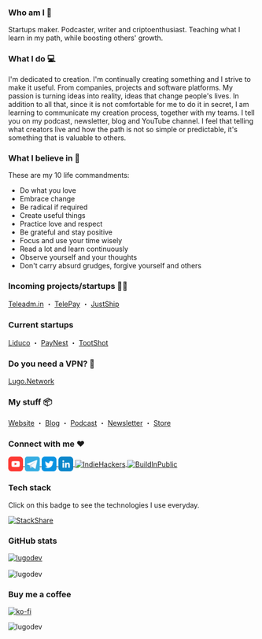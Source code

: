 <!-- img src="https://github.com/lugodev/lugodev/raw/master/assets/cover.jpg" alt="Telegram" width="100%" /-->

### Who am I 🙌
Startups maker. Podcaster, writer and criptoenthusiast. Teaching what I learn in my path, while boosting others' growth.

### What I do 💻
I'm dedicated to creation. I'm continually creating something and I strive to make it useful. From companies, projects and software platforms. My passion is turning ideas into reality, ideas that change people's lives. In addition to all that, since it is not comfortable for me to do it in secret, I am learning to communicate my creation process, together with my teams. I tell you on my podcast, newsletter, blog and YouTube channel. I feel that telling what creators live and how the path is not so simple or predictable, it's something that is valuable to others.

### What I believe in 🧘
These are my 10 life commandments:
- Do what you love
- Embrace change
- Be radical if required
- Create useful things
- Practice love and respect
- Be grateful and stay positive
- Focus and use your time wisely
- Read a lot and learn continuously
- Observe yourself and your thoughts
- Don't carry absurd grudges, forgive yourself and others

### Incoming projects/startups 👷‍♂️

[Teleadm.in](https://teleadm.in/) ・ [TelePay](https://telepay.cash/) ・ [JustShip](https://justship.to/)

### Current startups

[Liduco](https://liduco.com) ・ [PayNest](https://paynest.app/) ・ [TootShot](https://tootshot.xyz/)

### Do you need a VPN? 🔐

[Lugo.Network](https://lugo.network)

### My stuff 📦

[Website](https://lugodev.com) ・ [Blog](https://blog.lugodev.com) ・ [Podcast](https://lugodev.com/lmc) ・ [Newsletter](https://newsletter.lugodev.com) ・ [Store](https://lugodev.slyk.io)

### Connect with me ❤️

<!-- youtube -->
<a href="https://youtube.com/c/CarlosLugones" target="blank">
<img align="center" src="https://github.com/lugodev/lugodev/raw/master/assets/youtube.png" alt="Youtube" height="30" width="30" />
</a>

<!-- telegram -->
<a href="https://t.me/lugodev" target="blank">
<img align="center" src="https://github.com/lugodev/lugodev/raw/master/assets/telegram.png" alt="Telegram" height="30" width="30" />
</a>

<!-- twitter -->
<a href="https://twitter.com/lugodev" target="blank">
<img align="center" src="https://github.com/lugodev/lugodev/raw/master/assets/twitter.png" alt="Twitter" height="30" width="30" />
</a>

<!-- linkedin -->
<a href="https://lugodev.com/in/linkedin" target="blank">
<img align="center" src="https://github.com/lugodev/lugodev/raw/master/assets/linkedin.png" alt="LinkedIn" height="30" width="30" />
</a>

<!-- angellist -->
<!-- a href="https://angel.co/u/lugodev" target="blank">
<img align="center" src="https://github.com/lugodev/lugodev/raw/master/assets/angellist.png" alt="AngelList" height="30" width="30" />
</a -->

<!-- indiehackers -->
<a href="https://indiehackers.com/lugodev" target="blank">
<img align="center" src="https://github.com/lugodev/lugodev/raw/master/assets/indiehackers.png" alt="IndieHackers" height="30" width="30" />
</a>

<!-- buildinpublic -->
<a href="https://buildinpublic.com/@lugodev" target="blank">
<img align="center" src="https://github.com/lugodev/lugodev/raw/master/assets/buildinpublic.png" alt="BuildInPublic" height="30" width="30" />
</a>

### Tech stack

Click on this badge to see the technologies I use everyday.
 
[![StackShare](http://img.shields.io/badge/tech-stack-0690fa.svg?style=flat)](https://stackshare.io/lugodev/my-stack)

### GitHub stats

<!-- trophies -->
<p align="left"> <a href="https://github.com/ryo-ma/github-profile-trophy"><img src="https://github-profile-trophy.vercel.app/?username=lugodev" alt="lugodev" /></a> </p>
<!-- end trophies -->

<!-- streaks -->
<p><img align="center" src="https://github-readme-streak-stats.herokuapp.com/?user=lugodev&" alt="lugodev" /></p>
<!--- end streaks -->

### Buy me a coffee

[![ko-fi](https://www.ko-fi.com/img/githubbutton_sm.svg)](https://ko-fi.com/X8X51FNRV)

<p align="left"><img src="https://komarev.com/ghpvc/?username=lugodev&label=Profile%20views&color=0e75b6&style=flat" alt="lugodev" /></p>
